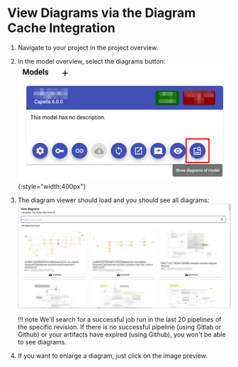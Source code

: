 <!--
 ~ SPDX-FileCopyrightText: Copyright DB InfraGO AG and contributors
 ~ SPDX-License-Identifier: Apache-2.0
 -->

# View Diagrams via the Diagram Cache Integration

1. Navigate to your project in the project overview.
2. In the model overview, select the diagrams button:
   ![Button to view diagrams](./diagram_button.png){:style="width:400px"}
3. The diagram viewer should load and you should see all diagrams:
   ![View diagrams](./view_diagrams.png)
   <!-- prettier-ignore -->
    !!! note
        We'll search for a successful job run in the last 20 pipelines of
        the specific revision. If there is no successful pipeline (using Gitlab or Github) or your artifacts have expired (using Github), you won't be able
        to see diagrams.

4. If you want to enlarge a diagram, just click on the image preview.
